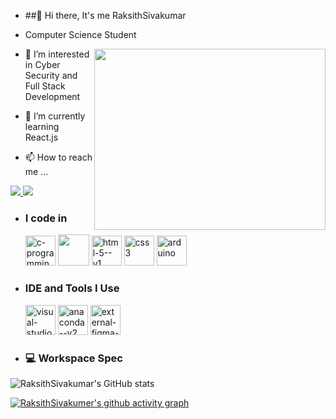 - ##👋 Hi there, It's me RaksithSivakumar
  
- Computer Science Student 
  
 <img align="right" width="370" height="290" src="(https://media.istockphoto.com/id/1338188693/vector…20&c=pDG-r2Uty2v9bDe4BZcSYEKgLcHOoIEDB6EYjwzElvg=)">
  
- 👀 I’m interested in Cyber Security and Full Stack Development
  
- 🌱 I’m currently learning React.js
  
- 📫 How to reach me ...
  
<a href="https://www.linkedin.com/in/raksith-s-s-2aa49928b/" target="_blank">
    <img src="https://img.shields.io/badge/LinkedIn-0077B5?style=for-the-badge&logo=linkedin&logoColor=white" />
</a>

  <a href="mailto:risivandev@gmail.com">
    <img src="https://img.shields.io/badge/Gmail-D14836?style=for-the-badge&logo=gmail&logoColor=white" />
</a>

  
- ### I code in
  <img width="48" height="48" src="https://img.icons8.com/fluency/48/c-programming.png" alt="c-programming"/> 
  <img height="50" width="50" src="https://img.icons8.com/color/48/000000/python.png" /> 
  <img width="48" height="48" src="https://img.icons8.com/color/48/html-5--v1.png" alt="html-5--v1"/> 
  <img width="48" height="48" src="https://img.icons8.com/fluency/48/css3.png" alt="css3"/> 
  <img width="48" height="48" src="https://img.icons8.com/fluency/48/arduino.png" alt="arduino"/> 

- ### IDE and Tools I Use
  <img width="48" height="48" src="https://img.icons8.com/fluency/48/visual-studio-code-2019.png" alt="visual-studio-code-2019"/> 
  <img width="48" height="48" src="https://img.icons8.com/fluency/48/anaconda--v2.png" alt="anaconda--v2"/> 
  <img width="48" height="48" src="https://img.icons8.com/external-tal-revivo-color-tal-revivo/24/external-figma-a-better-way-to-design-and-gather-feedback-all-in-one-place-logo-color-tal-revivo.png" alt="external-figma-a-better-way-to-design-and-gather-feedback-all-in-one-place-logo-color-tal-revivo"/> 

- ### 💻 Workspace Spec

![RaksithSivakumar's GitHub stats](https://github-readme-stats.vercel.app/api?username=RaksithSivakumar&theme=dark&show_icons=true&&hide=issues,contribs)

[![RaksithSivakumer's github activity graph](https://github-readme-activity-graph.vercel.app/graph?username=RaksithSivakumar&bg_color=000000&color=f8f7f7&line=0aff27&point=f8f6f6&area=true&hide_border=true)](https://github.com//github-readme-activity-graph)
